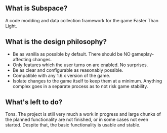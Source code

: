 ## What is Subspace?

A code modding and data collection framework for the game Faster Than Light.

## What is the design philosophy?

* Be as vanilla as possible by default. There should be NO gameplay-affecting changes.
* Only features which the user turns on are enabled. No surprises.
* Be as clear and configurable as reasonably possible.
* Compatible with any 1.6.x version of the game.
* Isolate changes to the game itself to keep them at a minimum. Anything complex goes in a separate process as to not risk game stability.

## What's left to do?

Tons. The project is still very much a work in progress and large chunks of the planned functionality are not finished, or in some cases not even started. Despite that, the basic functionality is usable and stable.